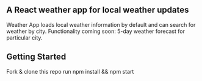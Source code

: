 ## A React weather app for local weather updates ##

Weather App loads local weather information by default and can search for weather by city. Functionality coming soon: 5-day weather forecast for particular city.

## Getting Started ##

Fork & clone this repo
run npm install && npm start
